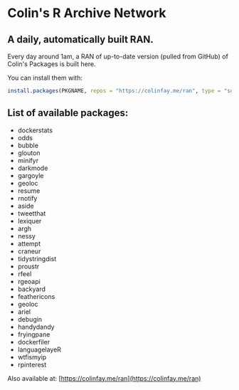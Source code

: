 # Colin's R Archive Network
 
## A daily, automatically built RAN.
 
Every day around 1am, a RAN of up-to-date version (pulled from GitHub) of Colin's Packages is built here.
 
 
You can install them with:
 
``` r
install.packages(PKGNAME, repos = "https://colinfay.me/ran", type = "source")
```
 
## List of available packages:
 
+ dockerstats
+ odds
+ bubble
+ glouton
+ minifyr
+ darkmode
+ gargoyle
+ geoloc
+ resume
+ rnotify
+ aside
+ tweetthat
+ lexiquer
+ argh
+ nessy
+ attempt
+ craneur
+ tidystringdist
+ proustr
+ rfeel
+ rgeoapi
+ backyard
+ feathericons
+ geoloc
+ ariel
+ debugin
+ handydandy
+ fryingpane
+ dockerfiler
+ languagelayeR
+ wtfismyip
+ rpinterest
 
Also available at:
[https://colinfay.me/ran](https://colinfay.me/ran)
